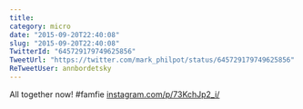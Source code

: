 ```yaml
---
title: 
category: micro
date: "2015-09-20T22:40:08"
slug: "2015-09-20T22:40:08"
TwitterId: "645729179749625856"
TweetUrl: "https://twitter.com/mark_philpot/status/645729179749625856"
ReTweetUser: annbordetsky
---
```


<i class="fa fa-retweet" aria-hidden="true"></i> All together now! #famfie
[instagram.com/p/73KchJp2_i/](https://instagram.com/p/73KchJp2_i/)

